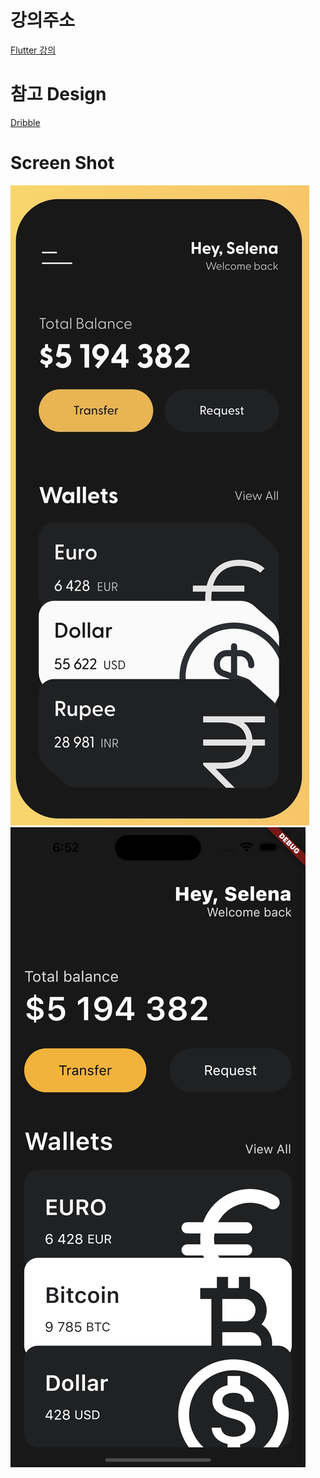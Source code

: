 # 강의주소

[Flutter 강의](https://nomadcoders.co/flutter-for-beginners) <br>

# 참고 Design

[Dribble](http://dribbble.com/shots/19858341-Finnancial-Mobile-IOS-App)

# Screen Shot

![Origin](./lib/assets/origin.png)
![Clone](./lib/assets/simulator.png)

